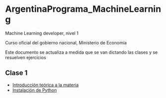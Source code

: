 # ArgentinaPrograma_MachineLearning
Machine Learning developer, nivel 1

Curso oficial del gobierno nacional, Ministerio de Economía

Este documento se actualiza a medida que se van dictando las clases y se resuelven ejercicios

## Clase 1
- [Introducción teórica a la materia](Clase_01)
- [Instalación de Python](https://youtu.be/uNKtx_ct9iI)
